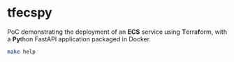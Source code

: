 # tfecspy

PoC demonstrating the deployment of an **ECS** service using **T**erra**f**orm, with a **Py**thon FastAPI application packaged in Docker.

```bash
make help
```

